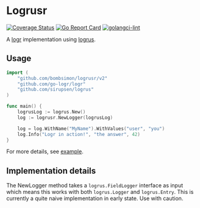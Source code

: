 # Logrusr

[![Coverage Status](https://coveralls.io/repos/github/bombsimon/logrusr/badge.svg?branch=master)](https://coveralls.io/github/bombsimon/logrusr?branch=master)
[![Go Report Card](https://goreportcard.com/badge/github.com/bombsimon/logrusr)](https://goreportcard.com/report/github.com/bombsimon/logrusr)
[![golangci-lint](https://golangci.com/badges/github.com/bombsimon/logrusr.svg)](https://golangci.com/r/github.com/bombsimon/logrusr)

A [logr](https://github.com/go-logr/logr) implementation using
[logrus](https://github.com/sirupsen/logrus).

## Usage

```go
import (
    "github.com/bombsimon/logrusr/v2"
    "github.com/go-logr/logr"
    "github.com/sirupsen/logrus"
)

func main() {
    logrusLog := logrus.New()
    log := logrusr.NewLogger(logrusLog)

    log = log.WithName("MyName").WithValues("user", "you")
    log.Info("Logr in action!", "the answer", 42)
}
```

For more details, see [example](example/main.go).

## Implementation details

The NewLogger method takes a `logrus.FieldLogger` interface as input which means
this works with both `logrus.Logger` and `logrus.Entry`. This is currently a
quite naive implementation in early state. Use with caution.
